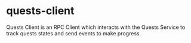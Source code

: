 # quests-client 

Quests Client is an RPC Client which interacts with the Quests Service to track quests states and send events to make progress.


